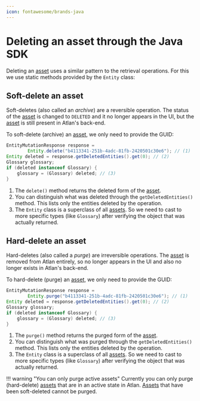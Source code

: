 ```yaml
---
icon: fontawesome/brands-java
---
```


# Deleting an asset through the Java SDK

Deleting an [asset](/concepts/assets) uses a similar pattern to the retrieval operations. For this we use static methods provided by the `Entity` class:

## Soft-delete an asset

Soft-deletes (also called an *archive*) are a reversible operation. The status of the [asset](/concepts/assets) is changed to `DELETED` and it no longer appears in the UI, but the [asset](/concepts/assets) is still present in Atlan's back-end.

To soft-delete (archive) an [asset](/concepts/assets), we only need to provide the GUID:

```java linenums="1" title="Soft-delete an asset"
EntityMutationResponse response =
		Entity.delete("b4113341-251b-4adc-81fb-2420501c30e6"); // (1)
Entity deleted = response.getDeletedEntities().get(0); // (2)
Glossary glossary;
if (deleted instanceof Glossary) {
	glossary = (Glossary) deleted; // (3)
}
```

1. The `delete()` method returns the deleted form of the [asset](/concepts/assets).
2. You can distinguish what was deleted through the `getDeletedEntities()` method. This lists only the entities deleted by the operation.
3. The `Entity` class is a superclass of all [assets](/concepts/assets). So we need to cast to more specific types (like `Glossary`) after verifying the object that was actually returned.

## Hard-delete an asset

Hard-deletes (also called a *purge*) are irreversible operations. The [asset](/concepts/assets) is removed from Atlan entirely, so no longer appears in the UI and also no longer exists in Atlan's back-end.

To hard-delete (purge) an [asset](/concepts/assets), we only need to provide the GUID:

```java linenums="1" title="Hard-delete (purge) an asset"
EntityMutationResponse response =
		Entity.purge("b4113341-251b-4adc-81fb-2420501c30e6"); // (1)
Entity deleted = response.getDeletedEntities().get(0); // (2)
Glossary glossary;
if (deleted instanceof Glossary) {
	glossary = (Glossary) deleted; // (3)
}
```

1. The `purge()` method returns the purged form of the [asset](/concepts/assets).
2. You can distinguish what was purged through the `getDeletedEntities()` method. This lists only the entities deleted by the operation.
3. The `Entity` class is a superclass of all [assets](/concepts/assets). So we need to cast to more specific types (like `Glossary`) after verifying the object that was actually returned.

!!! warning "You can only purge active assets"
	Currently you can only purge (hard-delete) [assets](/concepts/assets) that are in an active state in Atlan. [Assets](/concepts/assets) that have been soft-deleted cannot be purged.
